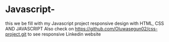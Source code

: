 # Javascript-
this we be fill with my Javascript  project
responsive design with HTML, CSS AND JAVASCRIPT 
Also check on https://github.com/Oluwasegun02/css-project.git
to see responsive Linkedin website
